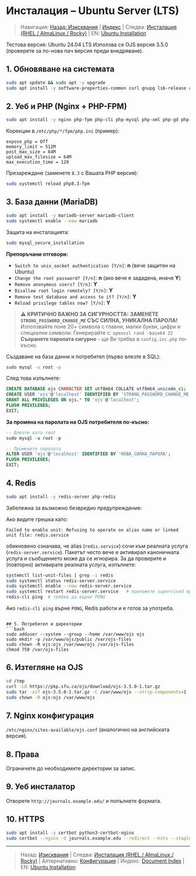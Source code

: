 # Инсталация – Ubuntu Server (LTS)

> Навигация: [Назад: Изисквания](prerequisites.md) | [Индекс](../../README.md#reading-order-document-index) | Следва: [Инсталация (RHEL / AlmaLinux / Rocky)](install-rhel.md) | EN: [Ubuntu Installation](../en/install-ubuntu.md)

Тестова версия: Ubuntu 24.04 LTS
Използва се OJS версия 3.5.0 (проверете за по-нова пач версия преди внедряване).

## 1. Обновяване на системата
```bash
sudo apt update && sudo apt -y upgrade
sudo apt install -y software-properties-common curl gnupg lsb-release ca-certificates unzip zip tar
```

## 2. Уеб и PHP (Nginx + PHP-FPM)
```bash
sudo apt install -y nginx php-fpm php-cli php-mysql php-xml php-gd php-curl php-mbstring php-zip php-intl php-ldap php-imagick php-xmlrpc php-soap php-json php-opcache php-bcmath php-gmp
```
Корекции в `/etc/php/*/fpm/php.ini` (пример):
```
expose_php = Off
memory_limit = 512M
post_max_size = 64M
upload_max_filesize = 64M
max_execution_time = 120
```
Презареждане (заменете `8.3` с Вашата PHP версия):
```bash
sudo systemctl reload php8.3-fpm
```

## 3. База данни (MariaDB)
```bash
sudo apt install -y mariadb-server mariadb-client
sudo systemctl enable --now mariadb
```

Защита на инсталацията:
```bash
sudo mysql_secure_installation
```
**Препоръчани отговори:**
- `Switch to unix_socket authentication [Y/n]`: **n** (вече защитен на Ubuntu)
- `Change the root password? [Y/n]`: **n** (ако вече е зададена, иначе **Y**)
- `Remove anonymous users? [Y/n]`: **Y**
- `Disallow root login remotely? [Y/n]`: **Y**
- `Remove test database and access to it? [Y/n]`: **Y**
- `Reload privilege tables now? [Y/n]`: **Y**

> **⚠️ КРИТИЧНО ВАЖНО ЗА СИГУРНОСТТА:**
> **ЗАМЕНЕТЕ `STRONG_PASSWORD_CHANGE_ME` СЪС СИЛНА, УНИКАЛНА ПАРОЛА!**
> Използвайте поне 20+ символа с главни, малки букви, цифри и специални символи.
> Генерирайте с: `openssl rand -base64 32`
> **Съхранете паролата сигурно** - ще Ви трябва в `config.inc.php` по-късно.

Създаване на база данни и потребител (първо влезте в SQL):
```bash
sudo mysql -u root -p
```
След това изпълнете:
```sql
CREATE DATABASE ojs CHARACTER SET utf8mb4 COLLATE utf8mb4_unicode_ci;
CREATE USER 'ojs'@'localhost' IDENTIFIED BY 'STRONG_PASSWORD_CHANGE_ME';
GRANT ALL PRIVILEGES ON ojs.* TO 'ojs'@'localhost';
FLUSH PRIVILEGES;
EXIT;
```

**За промяна на паролата на OJS потребителя по-късно:**
```sql
-- Влезте като root
sudo mysql -u root -p

-- Променете паролата
ALTER USER 'ojs'@'localhost' IDENTIFIED BY 'НОВА_СИЛНА_ПАРОЛА';
FLUSH PRIVILEGES;
EXIT;
```

## 4. Redis
```bash
sudo apt install -y redis-server php-redis
```

Забележка за възможно безвредно предупреждение:

Ако видите грешка като:

```
Failed to enable unit: Refusing to operate on alias name or linked unit file: redis.service
```
обикновено означава, че alias (`redis.service`) сочи към реалната услуга
(`redis-server.service`). Пакетът често вече е активирал каноничната
услуга и съобщението може да се игнорира. За да проверите и (повторно)
активирате реалната услуга, изпълнете:

```bash
systemctl list-unit-files | grep -i redis
sudo systemctl status redis-server.service
sudo systemctl enable --now redis-server.service
sudo systemctl restart redis-server.service   # приложете supervised промяната
redis-cli ping  # трябва да върне PONG
```

Ако `redis-cli ping` върне `PONG`, Redis работи и е готов за употреба.
```

## 5. Потребител и директории
```bash
sudo adduser --system --group --home /var/www/ojs ojs
sudo mkdir -p /var/www/ojs/public /var/ojs-files
sudo chown -R ojs:ojs /var/www/ojs /var/ojs-files
chmod 750 /var/ojs-files
```

## 6. Изтегляне на OJS
```bash
cd /tmp
curl -LO https://pkp.sfu.ca/ojs/download/ojs-3.5.0-1.tar.gz
sudo tar -xzf ojs-3.5.0-1.tar.gz -C /var/www/ojs --strip-components=1
sudo chown -R ojs:ojs /var/www/ojs
```

## 7. Nginx конфигурация
`/etc/nginx/sites-available/ojs.conf` (аналогично на английската версия).

## 8. Права
Ограничете до необходимите директории за запис.

## 9. Уеб инсталатор
Отворете `http://journals.example.edu/` и попълнете формата.

## 10. HTTPS
```bash
sudo apt install -y certbot python3-certbot-nginx
sudo certbot --nginx -d journals.example.edu --redirect --hsts --staple-ocsp --email admin@example.edu --agree-tos --no-eff-email
```

---
> Назад: [Изисквания](prerequisites.md) | Следва: [Инсталация (RHEL / AlmaLinux / Rocky)](install-rhel.md) | Алтернативно: [Конфигурация](configuration.md) | Индекс: [Document Index](../../README.md#reading-order-document-index) | EN: [Ubuntu Installation](../en/install-ubuntu.md)
